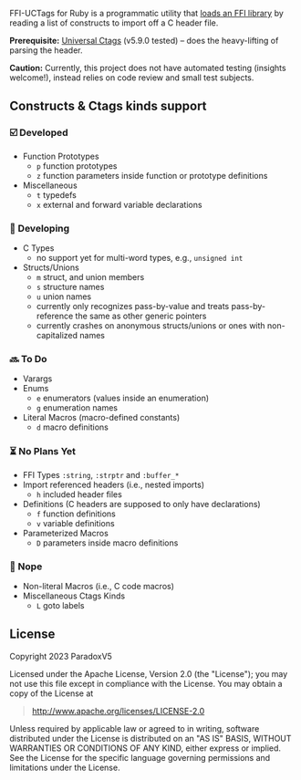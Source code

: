 FFI-UCTags for Ruby is a programmatic utility that
[loads an FFI library](https://rubydoc.info/gems/ffi/FFI/Library#ffi_lib-instance_method)
by reading a list of constructs to import off a C header file.

**Prerequisite:** [Universal Ctags](https://ctags.io/) (v5.9.0 tested) – does the heavy-lifting of parsing the header.

**Caution:** Currently, this project does not have automated testing (insights welcome!),
instead relies on code review and small test subjects.


## Constructs & Ctags kinds support

### ☑️️ Developed
* Function Prototypes
  * `p` function prototypes
  * `z` function parameters inside function or prototype definitions
* Miscellaneous
  * `t` typedefs
  * `x` external and forward variable declarations

### 📝 Developing
* C Types
  * no support yet for multi-word types, e.g., `unsigned int`
* Structs/Unions
  * `m` struct, and union members
  * `s` structure names
  * `u` union names
  * currently only recognizes pass-by-value and treats pass-by-reference the same as other generic pointers
  * currently crashes on anonymous structs/unions or ones with non-capitalized names

### 🔜 To Do
* Varargs
* Enums
  * `e` enumerators (values inside an enumeration)
  * `g` enumeration names
* Literal Macros (macro-defined constants)
  * `d` macro definitions

### ⏳ No Plans Yet
* FFI Types `:string`, `:strptr` and `:buffer_*`
* Import referenced headers (i.e., nested imports)
  * `h` included header files
* Definitions (C headers are supposed to only have declarations)
  * `f` function definitions
  * `v` variable definitions
* Parameterized Macros
  * `D` parameters inside macro definitions

### 🧊 Nope
* Non-literal Macros (i.e., C code macros)
* Miscellaneous Ctags Kinds
  * `L` goto labels


## License

Copyright 2023 ParadoxV5

Licensed under the Apache License, Version 2.0 (the "License");
you may not use this file except in compliance with the License.
You may obtain a copy of the License at

> http://www.apache.org/licenses/LICENSE-2.0

Unless required by applicable law or agreed to in writing, software
distributed under the License is distributed on an "AS IS" BASIS,
WITHOUT WARRANTIES OR CONDITIONS OF ANY KIND, either express or implied.
See the License for the specific language governing permissions and
limitations under the License.
